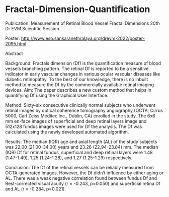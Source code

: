 # Fractal-Dimension-Quantification


Publication:
Measurement of Retinal Blood Vessel Fractal Dimensions
20th Dr EVM Scientific Session. 

Poster: http://www.eso.sankaranethralaya.org/drevm-2022/poster-2095.html

Abstract

Background: Fractals dimension (Df) is the quantification measure of blood vessels branching pattern. The retinal Df is reported to be a sensitive indicator in early vascular changes in various ocular vascular diseases like diabetic retinopathy. To the best of our knowledge, there is no inbuilt method to measure the Df by the commercially available retinal imaging devices.
Aim: The paper describes a new custom method that helps in quantifying Df using the Graphical User Interface.

Method: Sixty-six consecutive clinically normal subjects who underwent retinal images by optical coherence tomography angiography (OCTA; Cirrus 5000, Carl Zeiss Meditec Inc., Dublin, CA) enrolled in the study. The 6x6 mm en-face images of superficial and deep retinal layers image and 512x128 fundus images were used for Df the analysis. The Df was calculated using the newly developed automated algorithm. 

Results: The median (IQR) age and axial length (AL) of the study subjects was 22.00 (21.00-34.00) years and 23.26 (22.94-23.84) mm. The median (IQR) Df for retinal fundus, superficial and deep retinal layers were 1.48 (1.47-1.49), 1.25 (1.24-1.28), and 1.27 (1.25-1.29) respectively. 

Conclusion: The Df of the retinal vessels can be reliably measured from OCTA-generated images. However, the Df didn’t influence by either aging or AL. There was a weak negative correlation found between fundus Df and Best-corrected visual acuity (r = -0.243, p=0.050) and superficial retina Df and AL (r = -0.284, p=0.021).
